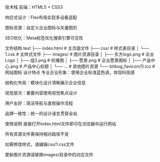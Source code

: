 技术栈
前端：HTML5 + CSS3

响应式设计：Flex布局实现多设备适配

图标资源：自定义企业图标与矢量图形

SEO优化：Meta标签优化搜索引擎可见性

文件结构
text
├── index.html               # 主页面文件
├── css/                     # 样式表目录
│   └── 1.css               # 主样式文件
├── images/                  # 图片资源目录
│   ├── 东方logo.png         # 企业Logo
│   ├── 组3.png             # 轮播图
│   ├── 愿景.png            # 企业愿景图标
│   ├── 产品中心.png         # 产品中心标题
│   └── ...                 # 其他图片资源
└── bitbug_favicon(1).ico   # 网站图标
设计特点
专业企业形象：使用企业标准蓝色调，体现科技感

结构化布局：模块化设计清晰展示企业信息

视觉层次：重要内容使用视觉焦点设计

用户友好：简洁导航与直观操作流程

品牌一致性：统一的设计语言贯穿全站

使用说明
直接打开index.html文件即可在浏览器中运行网站

所有资源文件需保持相对路径不变

如需修改样式，请编辑css/1.css文件

更新图片资源请替换images/目录中的对应文件
